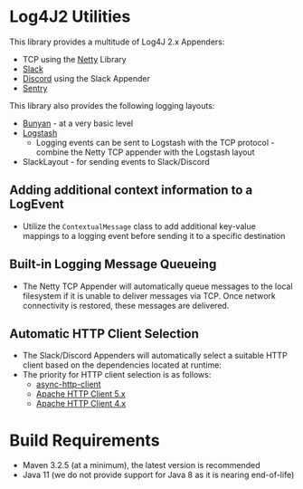 # Log4J2 Utilities
This library provides a multitude of Log4J 2.x Appenders:
- TCP using the [Netty](https://netty.io/) Library
- [Slack](https://slack.com/)
- [Discord](https://discord.com/) using the Slack Appender
- [Sentry](https://sentry.io/)

This library also provides the following logging layouts:
- [Bunyan](https://github.com/trentm/node-bunyan) - at a very basic level
- [Logstash](https://www.elastic.co/logstash)
  - Logging events can be sent to Logstash with the TCP protocol - combine the Netty TCP appender with the Logstash layout
- SlackLayout - for sending events to Slack/Discord

## Adding additional context information to a LogEvent
- Utilize the `ContextualMessage` class to add additional key-value mappings to a logging event before sending it to a specific destination

## Built-in Logging Message Queueing
- The Netty TCP Appender will automatically queue messages to the local filesystem if it is unable to deliver messages via TCP. Once network connectivity is restored, these messages are delivered.

## Automatic HTTP Client Selection
- The Slack/Discord Appenders will automatically select a suitable HTTP client based on the dependencies located at runtime:
- The priority for HTTP client selection is as follows:
  - [async-http-client](https://github.com/AsyncHttpClient/async-http-client)
  - [Apache HTTP Client 5.x](https://hc.apache.org/httpcomponents-client-5.3.x/index.html)
  - [Apache HTTP Client 4.x](https://hc.apache.org/httpcomponents-client-4.5.x/index.html)

# Build Requirements
- Maven 3.2.5 (at a minimum), the latest version is recommended
- Java 11 (we do not provide support for Java 8 as it is nearing end-of-life)
